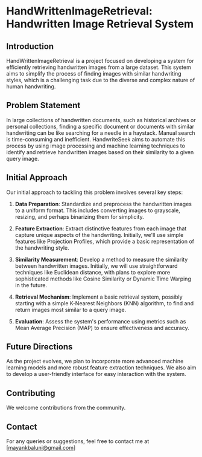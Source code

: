 # HandWrittenImageRetrieval: Handwritten Image Retrieval System

## Introduction
HandWrittenImageRetrieval is a project focused on developing a system for efficiently retrieving handwritten images from a large dataset. This system aims to simplify the process of finding images with similar handwriting styles, which is a challenging task due to the diverse and complex nature of human handwriting.

## Problem Statement
In large collections of handwritten documents, such as historical archives or personal collections, finding a specific document or documents with similar handwriting can be like searching for a needle in a haystack. Manual search is time-consuming and inefficient. HandwriteSeek aims to automate this process by using image processing and machine learning techniques to identify and retrieve handwritten images based on their similarity to a given query image.

## Initial Approach
Our initial approach to tackling this problem involves several key steps:

1. **Data Preparation**: Standardize and preprocess the handwritten images to a uniform format. This includes converting images to grayscale, resizing, and perhaps binarizing them for simplicity.

2. **Feature Extraction**: Extract distinctive features from each image that capture unique aspects of the handwriting. Initially, we'll use simple features like Projection Profiles, which provide a basic representation of the handwriting style.

3. **Similarity Measurement**: Develop a method to measure the similarity between handwritten images. Initially, we will use straightforward techniques like Euclidean distance, with plans to explore more sophisticated methods like Cosine Similarity or Dynamic Time Warping in the future.

4. **Retrieval Mechanism**: Implement a basic retrieval system, possibly starting with a simple K-Nearest Neighbors (KNN) algorithm, to find and return images most similar to a query image.

5. **Evaluation**: Assess the system's performance using metrics such as Mean Average Precision (MAP) to ensure effectiveness and accuracy.

## Future Directions
As the project evolves, we plan to incorporate more advanced machine learning models and more robust feature extraction techniques. We also aim to develop a user-friendly interface for easy interaction with the system.

## Contributing
We welcome contributions from the community.


## Contact
For any queries or suggestions, feel free to contact me at [mayankbaluni@gmail.com]

